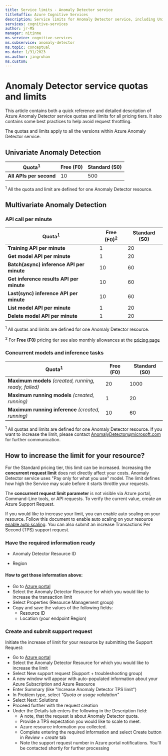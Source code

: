 ```yaml
---
title: Service limits - Anomaly Detector service
titleSuffix: Azure Cognitive Services
description: Service limits for Anomaly Detector service, including Univariate Anomaly Detection and Multivariate Anomaly Detection.
services: cognitive-services
author: jr-MS
manager: nitinme
ms.service: cognitive-services
ms.subservice: anomaly-detector
ms.topic: conceptual
ms.date: 1/31/2023
ms.author: jingruhan
ms.custom: 
---
```


# Anomaly Detector service quotas and limits
This article contains both a quick reference and detailed description of Azure Anomaly Detector service quotas and limits for all pricing tiers. It also contains some best practices to help avoid request throttling.

The quotas and limits apply to all the versions within Azure Anomaly Detector service.

## Univariate Anomaly Detection
|Quota<sup>1</sup>|Free (F0)|Standard (S0)|
|--|--|--|
| **All APIs per second** | 10 | 500 |

<sup>1</sup> All the quota and limit are defined for one Anomaly Detector resource.

## Multivariate Anomaly Detection

### API call per minute
|Quota<sup>1</sup>|Free (F0)<sup>2</sup>|Standard (S0)|
|--|--|--|
| **Training API per minute** | 1 | 20 |
| **Get model API per minute** | 1 | 20 |
| **Batch(async) inference API per minute** | 10 | 60 |
| **Get inference results API per minute** | 10 | 60 |
| **Last(sync) inference API per minute** | 10 | 60 |
| **List model API per minute** | 1 | 20 |
| **Delete model API per minute** | 1 | 20 |

<sup>1</sup> All quotas and limits are defined for one Anomaly Detector resource.

<sup>2</sup> For **Free (F0)** pricing tier see also monthly allowances at the [pricing page](https://azure.microsoft.com/pricing/details/cognitive-services/anomaly-detector/)


### Concurrent models and inference tasks
|Quota<sup>1</sup>|Free (F0)|Standard (S0)|
|--|--|--|
| **Maximum models** *(created, running, ready, failed)*| 20 | 1000 |
| **Maximum running models** *(created, running)* | 1 | 20 |
| **Maximum running inference** *(created, running)* | 10 | 60 |

<sup>1</sup> All quotas and limits are defined for one Anomaly Detector resource. If you want to increase the limit, please contact AnomalyDetector@microsoft.com for further communication.


## How to increase the limit for your resource?
For the Standard pricing tier, this limit can be increased. Increasing the **concurrent request limit** does not directly affect your costs. Anomaly Detector service uses "Pay only for what you use" model. The limit defines how high the Service may scale before it starts throttle your requests.

The **concurrent request limit parameter** is not visible via Azure portal, Command-Line tools, or API requests. To verify the current value, create an Azure Support Request.

If you would like to increase your limit, you can enable auto scaling on your resource. Follow this document to enable auto scaling on your resource [enable auto scaling](https://learn.microsoft.com/azure/cognitive-services/autoscale?view=form-recog-3.0.0&tabs=portal). You can also submit an increase Transactions Per Second (TPS) support request.

### Have the required information ready

* Anomaly Detector Resource ID

* Region

#### How to get those information above:

* Go to [Azure portal](https://portal.azure.com/)
* Select the Anomaly Detector Resource for which you would like to increase the transaction limit
* Select Properties (Resource Management group)
* Copy and save the values of the following fields:
    * Resource ID
    * Location (your endpoint Region)


### Create and submit support request
Initiate the increase of limit for your resource by submitting the Support Request:

* Go to [Azure portal](https://portal.azure.com/)
* Select the Anomaly Detector Resource for which you would like to increase the limit
* Select New support request (Support + troubleshooting group)
* A new window will appear with auto-populated information about your Azure Subscription and Azure Resource
* Enter Summary (like "Increase Anomaly Detector TPS limit")
* In Problem type, select *"Quota or usage validation"*
* Select Next: Solutions
* Proceed further with the request creation
* Under the Details tab enters the following in the Description field:
    * A note, that the request is about Anomaly Detector quota.
    * Provide a TPS expectation you would like to scale to meet.
    * Azure resource information you collected.
    * Complete entering the required information and select Create button in *Review + create* tab
    * Note the support request number in Azure portal notifications. You'll be contacted shortly for further processing
